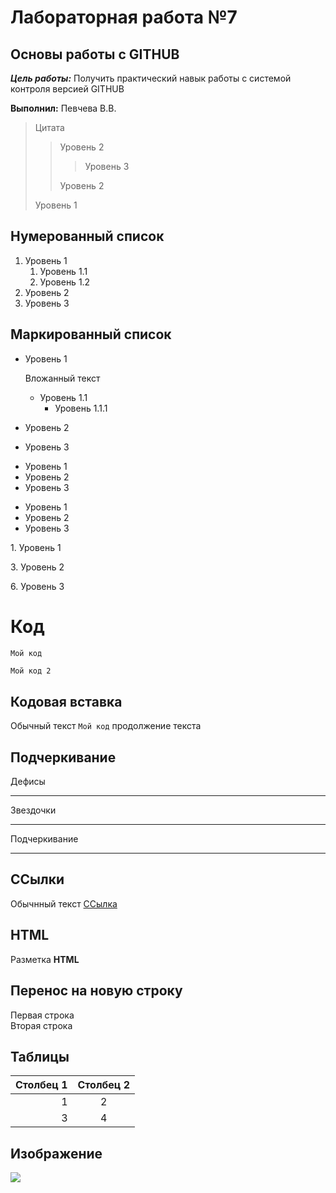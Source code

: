 # Лабораторная работа №7

## Основы работы с GITHUB

***Цель работы:*** Получить практический навык работы с системой контроля версией GITHUB

**Выполнил:** Певчева В.В.

>Цитата
>> Уровень 2
>>> Уровень 3
>>
>> Уровень 2
>
> Уровень 1

## Нумерованный список

1. Уровень 1
   1. Уровень 1.1
   2. Уровень 1.2
3. Уровень 2
4. Уровень 3

## Маркированный список

* Уровень 1

   Вложанный текст
   * Уровень 1.1
       * Уровень 1.1.1
* Уровень 2
* Уровень 3

+ Уровень 1
+ Уровень 2
+ Уровень 3

- Уровень 1
- Уровень 2
- Уровень 3

1\. Уровень 1

3\. Уровень 2

6\. Уровень 3

# Код

```javascript
Мой код
```


    Мой код 2
    
## Кодовая вставка

Обычный текст `Мой код` продолжение текста

## Подчеркивание

Дефисы

---

Звездочки

***

Подчеркивание

___

## ССылки

Обычнный текст [ССылка](http://gooole.com "Сайт google")

## HTML

<p> Разметка <b>HTML</b> </p>

## Перенос на новую строку

Первая строка  
Вторая строка


## Таблицы

| Столбец 1 | Столбец 2 |
|----------:|:---------:|
|1          |2          |
|          3|          4|

## Изображение

![](https://ichef.bbci.co.uk/news/800/cpsprodpb/14236/production/_104368428_gettyimages-543560762.jpg.webp)
